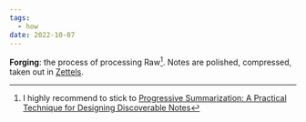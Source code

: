 ```yaml
---
tags:
  - how
date: 2022-10-07
---
```


**Forging**: the process of processing Raw[^202210072031-1]. Notes are polished, compressed, taken out in [Zettels](..\Zettel.md).

[^202210072031-1]: I highly recommend to stick to [Progressive Summarization: A Practical Technique for Designing Discoverable Notes](https://fortelabs.co/blog/progressive-summarization-a-practical-technique-for-designing-discoverable-notes/)

